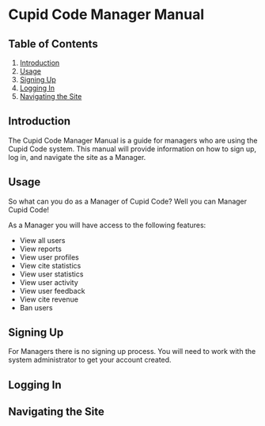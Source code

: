 # Cupid Code Manager Manual

## Table of Contents
1. [Introduction](#introduction)
2. [Usage](#usage)
3. [Signing Up](#signing-up)
4. [Logging In](#logging-in)
5. [Navigating the Site](#navigating-the-site)

## Introduction

The Cupid Code Manager Manual is a guide for managers who are using the Cupid Code system. This manual will provide information on how to sign up, log in, and navigate the site as a Manager.

## Usage

So what can you do as a Manager of Cupid Code? Well you can Manager Cupid Code! 

As a Manager you will have access to the following features:
- View all users
- View reports
- View user profiles
- View cite statistics
- View user statistics
- View user activity
- View user feedback
- View cite revenue
- Ban users

## Signing Up

For Managers there is no signing up process. You will need to work with the system administrator to get your account created.

## Logging In


## Navigating the Site

